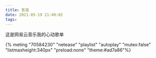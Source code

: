 ```yaml
---
title: 影音
date: 2021-05-19 21:49:02
tags: 
---
```


这是网易云音乐我的心动歌单
<!-- 进阶示例 -->
{% meting "70584230" "netease" "playlist" "autoplay" "mutex:false" "listmaxheight:340px" "preload:none" "theme:#ad7a86"%}
